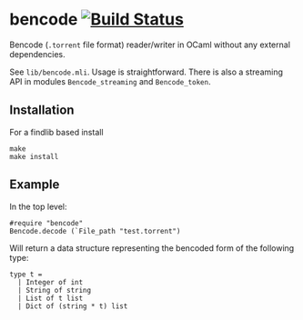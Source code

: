 bencode [![Build Status](https://travis-ci.org/rgrinberg/bencode.svg?branch=master)](https://travis-ci.org/rgrinberg/bencode)
=======

Bencode (`.torrent` file format) reader/writer in OCaml without any
external dependencies.

See `lib/bencode.mli`. Usage is straightforward. There is also a streaming
API in modules `Bencode_streaming` and `Bencode_token`.

## Installation
For a findlib based install
```
make
make install
```

## Example
In the top level:
```
#require "bencode"
Bencode.decode (`File_path "test.torrent")
```

Will return a data structure representing the bencoded form of the following
type:
```
type t =
  | Integer of int
  | String of string
  | List of t list
  | Dict of (string * t) list
```
